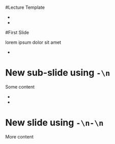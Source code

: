 #Lecture Template



-
-
#First Slide

lorem ipsum dolor sit amet

-
# New sub-slide using `-\n`

Some content


-
-
# New slide using `-\n-\n`

More content
